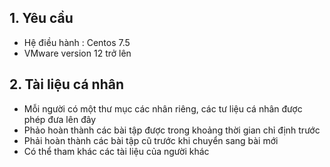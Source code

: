 
## 1. Yêu cầu

- Hệ điều hành : Centos 7.5
- VMware version 12 trở lên


## 2. Tài liệu cá nhân

- Mỗi người có một thư mục các nhân riêng, các tư liệu cá nhân được phép đưa lên đây
- Phảo hoàn thành các bài tập được trong khoảng thời gian chỉ định trước
- Phải hoàn thành các bài tập cũ trước khi chuyển sang bài mới
- Có thể tham khác các tài liệu của người khác 
